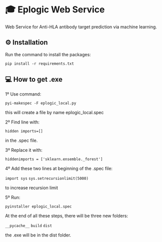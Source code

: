 # :mortar_board: Eplogic Web Service

Web Service for Anti-HLA antibody target prediction via machine learning.


## :gear: Installation

Run the command to install the packages:

`pip install -r requirements.txt`

## :computer: How to get .exe

1º Use command:

`pyi-makespec -F eplogic_local.py`

this will create a file by name eplogic_local.spec

2º Find line with:

`hidden imports=[]`

in the .spec file.

3º Replace it with:

`hiddenimports = ['sklearn.ensemble._forest']`

4º Add these two lines at beginning of the .spec file:

`import sys`
`sys.setrecursionlimit(5000)`

to increase recursion limit

5º Run:

`pyinstaller eplogic_local.spec`

At the end of all these steps, there will be three new folders:

`__pycache__`
`build`
`dist`

the .exe will be in the dist folder.